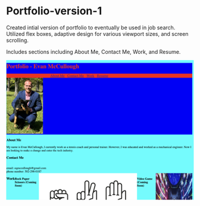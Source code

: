 # Portfolio-version-1

Created intial version of portfolio to eventually be used in job search. Utilized flex boxes, adaptive design for various viewport sizes, and screen scrolling.

Includes sections including About Me, Contact Me, Work, and Resume.

![porfolio](./assets/images/portfolio.png)
